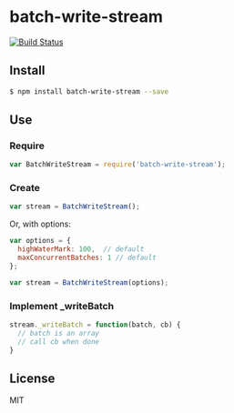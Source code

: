 # batch-write-stream

[![Build Status](https://travis-ci.org/pgte/batch-write-stream.png?branch=master)](https://travis-ci.org/pgte/batch-write-stream)

## Install

```bash
$ npm install batch-write-stream --save
```

## Use

### Require

```javascript
var BatchWriteStream = require('batch-write-stream');
```

### Create

```javascript
var stream = BatchWriteStream();
```

Or, with options:

```javascript
var options = {
  highWaterMark: 100,  // default
  maxConcurrentBatches: 1 // default
};

var stream = BatchWriteStream(options);
```

### Implement _writeBatch

```javascript
stream._writeBatch = function(batch, cb) {
  // batch is an array
  // call cb when done
}
```

## License

MIT